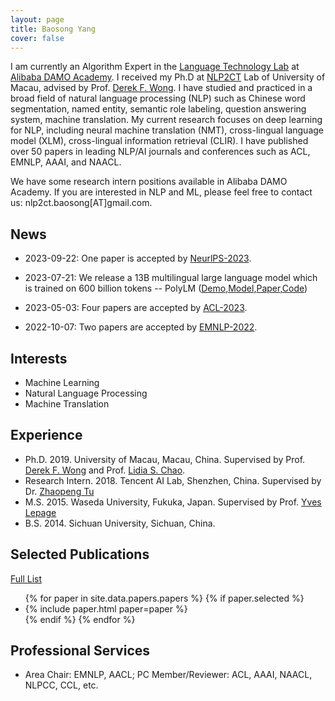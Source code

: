 ```yaml
---
layout: page
title: Baosong Yang
cover: false
---
```

I am currently an Algorithm Expert in the [Language Technology Lab](https://damo.alibaba.com/labs/language-technology?lang=en) at [Alibaba DAMO Academy](https://damo.alibaba.com). I received my Ph.D at [NLP2CT](http://nlp2ct.cis.umac.mo/) Lab of University of Macau, advised by Prof. [Derek F. Wong](https://www.fst.um.edu.mo/en/staff/fstfw.html). I have studied and practiced in a broad field of natural language processing (NLP) such as Chinese word segmentation, named entity, semantic role labeling, question answering system, machine translation. My current research focuses on deep learning for NLP, including neural machine translation (NMT),  cross-lingual language model (XLM), cross-lingual information retrieval (CLIR). I have published over 50 papers in leading NLP/AI journals and conferences such as ACL, EMNLP, AAAI, and NAACL.

We have some research intern positions available in Alibaba DAMO Academy. If you are interested in NLP and ML, please feel free to contact us: nlp2ct.baosong[AT]gmail.com.

## News

* 2023-09-22: One paper is accepted by [NeurlPS-2023](https://nips.cc/). 

* 2023-07-21: We release a 13B multilingual large language model which is trained on 600 billion tokens -- PolyLM ([Demo](https://modelscope.cn/studios/damo/demo-polylm-multialpaca-13b/summary),[Model](https://modelscope.cn/models/damo/nlp_polylm_13b_text_generation/summary),[Paper](https://browse.arxiv.org/pdf/2307.06018.pdf),[Code](https://github.com/modelscope/swift/tree/main/examples/pytorch/llm))

* 2023-05-03: Four papers are accepted by [ACL-2023](https://2023.aclweb.org/).

* 2022-10-07: Two papers are accepted by [EMNLP-2022](https://2022.emnlp.org/).

## Interests
* Machine Learning
* Natural Language Processing
* Machine Translation

## Experience
* Ph.D. 2019. University of Macau, Macau, China.
  Supervised by Prof. [Derek F. Wong](https://www.fst.um.edu.mo/en/staff/fstfw.html) and Prof. [Lidia S. Chao](https://www.fst.um.edu.mo/en/staff/cds/lidiasc.html).
* Research Intern. 2018. Tencent AI Lab, Shenzhen, China.
  Supervised by Dr. [Zhaopeng Tu](http://zptu.net/)  
* M.S. 2015. Waseda University, Fukuka, Japan.
  Supervised by Prof. [Yves Lepage](https://www.waseda.jp/fsci/gips/other-en/2015/09/08/2164/)
* B.S. 2014. Sichuan University, Sichuan, China.

## Selected Publications
[Full List](/publications/)
<ul>
{% for paper in site.data.papers.papers %}
  {% if paper.selected %}
  <li>
  {% include paper.html paper=paper %}
  </li>
  {% endif %}
{% endfor %}
</ul>

## Professional Services
* Area Chair: EMNLP, AACL; PC Member/Reviewer: ACL, AAAI, NAACL, NLPCC, CCL, etc.

